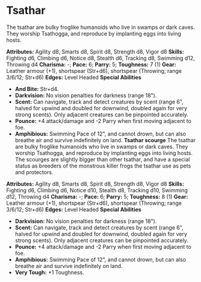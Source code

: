 # Tsathar

The tsathar are bulky froglike humanoids who live in swamps or dark
caves. They worship Tsathogga, and reproduce by implanting eggs into
living hosts.

**Attributes:** Agility d8, Smarts d8, Spirit d8, Strength d8, Vigor d8
**Skills:** Fighting d6, Climbing d6, Notice d8, Stealth d6, Tracking
d8, Swimming d12, Throwing d4
**Charisma:** -; **Pace:** 6; **Parry:** 5; **Toughness:** 7 (1)
**Gear:** Leather armour (+1), shortspear (Str+d6), shortspear
(Throwing; range 3/6/12; Str+d6)
**Edges:** Level Headed
**Special Abilities**

- **And Bite:** Str+d4.
- **Darkvision:** No vision penalties for darkness (range 18").
- **Scent:** Can navigate, track and detect creatures by scent (range
6", halved for upwind and doubled for downwind, doubled again for very
strong scents). Only adjacent creatures can be pinpointed accurately.
- **Pounce:** +4 attack/damage and -2 Parry when first moving adjacent
to foe.
- **Amphibious:** Swimming Pace of 12", and cannot drown, but can also
breathe air and survive indefinitely on land.
**Tsathar scourge**
The tsathar are bulky froglike humanoids who live in swamps or dark
caves. They worship Tsathogga, and reproduce by implanting eggs into
living hosts. The scourges are slightly bigger than other tsathar, and
have a special status as breeders of the monstrous killer frogs the
tsathar use as pets and protectors.

**Attributes:** Agility d8, Smarts d8, Spirit d8, Strength d8, Vigor d8
**Skills:** Fighting d6, Climbing d6, Notice d10, Stealth d8, Tracking
d10, Swimming d12, Throwing d4
**Charisma:** -; **Pace:** 6; **Parry:** 5; **Toughness:** 8 (1)
**Gear:** Leather armour (+1), shortspear (Str+d6), shortspear
(Throwing; range 3/6/12; Str+d6)
**Edges:** Level Headed
**Special Abilities**

- **Darkvision:** No vision penalties for darkness (range 18").
- **Scent:** Can navigate, track and detect creatures by scent (range
6", halved for upwind and doubled for downwind, doubled again for very
strong scents). Only adjacent creatures can be pinpointed accurately.
- **Pounce:** +4 attack/damage and -2 Parry when first moving adjacent
to foe.
- **Amphibious:** Swimming Pace of 12", and cannot drown, but can also
breathe air and survive indefinitely on land.
- **Very Tough:** +1 Toughness.
